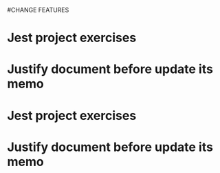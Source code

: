 #CHANGE FEATURES
# Jest project exercises
# Justify document before update its memo
# Jest project exercises
# Justify document before update its memo
